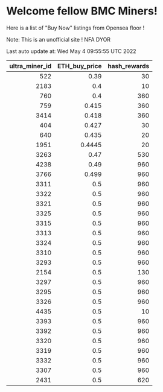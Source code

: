 # Welcome fellow BMC Miners!
Here is a list of "Buy Now" listings from Opensea floor !

Note: This is an unofficial site ! NFA DYOR


Last auto update at: Wed May  4 09:55:55 UTC 2022


|   ultra_miner_id |   ETH_buy_price |   hash_rewards |
|-----------------:|----------------:|---------------:|
|              522 |          0.39   |             30 |
|             2183 |          0.4    |             10 |
|              760 |          0.4    |            360 |
|              759 |          0.415  |            360 |
|             3414 |          0.418  |            360 |
|              404 |          0.427  |             30 |
|              640 |          0.435  |             20 |
|             1951 |          0.4445 |             20 |
|             3263 |          0.47   |            530 |
|             4238 |          0.49   |            960 |
|             3766 |          0.499  |            960 |
|             3311 |          0.5    |            960 |
|             3322 |          0.5    |            960 |
|             3321 |          0.5    |            960 |
|             3325 |          0.5    |            960 |
|             3315 |          0.5    |            960 |
|             3313 |          0.5    |            960 |
|             3324 |          0.5    |            960 |
|             3310 |          0.5    |            960 |
|             3293 |          0.5    |            960 |
|             2154 |          0.5    |            130 |
|             3297 |          0.5    |            960 |
|             3295 |          0.5    |            960 |
|             3326 |          0.5    |            960 |
|             4435 |          0.5    |             10 |
|             3393 |          0.5    |            960 |
|             3392 |          0.5    |            960 |
|             3320 |          0.5    |            960 |
|             3319 |          0.5    |            960 |
|             3332 |          0.5    |            960 |
|             3307 |          0.5    |            960 |
|             2431 |          0.5    |            620 |